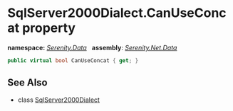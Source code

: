 # SqlServer2000Dialect.CanUseConcat property
**namespace:** *[Serenity.Data](../../README.md#serenity.data-namespace)*   **assembly**: *[Serenity.Net.Data](../../README.md)*

```csharp
public virtual bool CanUseConcat { get; }
```

## See Also

* class [SqlServer2000Dialect](../SqlServer2000Dialect.md)